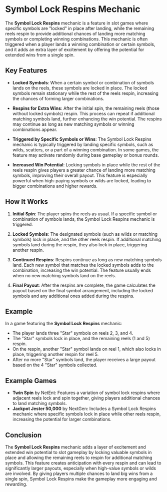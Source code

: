 # Symbol Lock Respins Mechanic

The **Symbol Lock Respins** mechanic is a feature in slot games where specific symbols are "locked" in place after landing, while the remaining reels respin to provide additional chances of landing more matching symbols or completing winning combinations. This mechanic is often triggered when a player lands a winning combination or certain symbols, and it adds an extra layer of excitement by offering the potential for extended wins from a single spin.

## Key Features

- **Locked Symbols**: When a certain symbol or combination of symbols lands on the reels, these symbols are locked in place. The locked symbols remain stationary while the rest of the reels respin, increasing the chances of forming larger combinations.

- **Respins for Extra Wins**: After the initial spin, the remaining reels (those without locked symbols) respin. This process can repeat if additional matching symbols land, further enhancing the win potential. The respins may continue as long as new matching symbols or winning combinations appear.

- **Triggered by Specific Symbols or Wins**: The Symbol Lock Respins mechanic is typically triggered by landing specific symbols, such as wilds, scatters, or a part of a winning combination. In some games, the feature may activate randomly during base gameplay or bonus rounds.

- **Increased Win Potential**: Locking symbols in place while the rest of the reels respin gives players a greater chance of landing more matching symbols, improving their overall payout. This feature is especially powerful when high-paying symbols or wilds are locked, leading to bigger combinations and higher rewards.

## How It Works

1. **Initial Spin**: The player spins the reels as usual. If a specific symbol or combination of symbols lands, the Symbol Lock Respins mechanic is triggered.

2. **Locked Symbols**: The designated symbols (such as wilds or matching symbols) lock in place, and the other reels respin. If additional matching symbols land during the respin, they also lock in place, triggering another respin.

3. **Continued Respins**: Respins continue as long as new matching symbols land. Each new symbol that matches the locked symbols adds to the combination, increasing the win potential. The feature usually ends when no new matching symbols land on the reels.

4. **Final Payout**: After the respins are complete, the game calculates the payout based on the final symbol arrangement, including the locked symbols and any additional ones added during the respins.

## Example

In a game featuring the **Symbol Lock Respins** mechanic:
- The player lands three "Star" symbols on reels 2, 3, and 4.
- The "Star" symbols lock in place, and the remaining reels (1 and 5) respin.
- On the respin, another "Star" symbol lands on reel 1, which also locks in place, triggering another respin for reel 5.
- After no more "Star" symbols land, the player receives a large payout based on the 4 "Star" symbols collected.

## Example Games

- **Twin Spin** by NetEnt: Features a variation of symbol lock respins where adjacent reels lock and spin together, giving players additional chances to land matching symbols.
- **Jackpot Jester 50,000** by NextGen: Includes a Symbol Lock Respins mechanic where specific symbols lock in place while other reels respin, increasing the potential for larger combinations.

## Conclusion

The **Symbol Lock Respins** mechanic adds a layer of excitement and extended win potential to slot gameplay by locking valuable symbols in place and allowing the remaining reels to respin for additional matching symbols. This feature creates anticipation with every respin and can lead to significantly larger payouts, especially when high-value symbols or wilds are involved. By giving players multiple chances to land big wins from a single spin, Symbol Lock Respins make the gameplay more engaging and rewarding.
